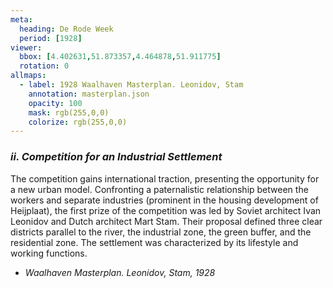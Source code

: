 ```yaml
---
meta:
  heading: De Rode Week
  period: [1928]
viewer:
  bbox: [4.402631,51.873357,4.464878,51.911775]
  rotation: 0
allmaps:
  - label: 1928 Waalhaven Masterplan. Leonidov, Stam
    annotation: masterplan.json
    opacity: 100
    mask: rgb(255,0,0)
    colorize: rgb(255,0,0)
---
```


### _ii.    Competition for an Industrial Settlement_

 The competition gains international traction, presenting the opportunity for a new urban model. Confronting a paternalistic relationship between the workers and separate industries (prominent in the housing development of Heijplaat), the first prize of the competition was led by Soviet architect Ivan Leonidov and Dutch architect Mart Stam. Their proposal defined three clear districts parallel to the river, the industrial zone, the green buffer, and the residential zone. The settlement was characterized by its lifestyle and working functions.

- _Waalhaven Masterplan. Leonidov, Stam, 1928_

